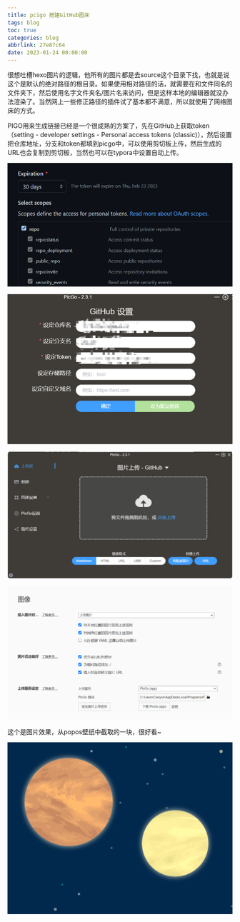 ```yaml
---
title: pcigo 搭建GitHub图床
tags: blog
toc: true
categories: blog
abbrlink: 27e87c64
date: 2023-01-24 00:00:00
---
```






很想吐槽hexo图片的逻辑，他所有的图片都是去source这个目录下找，也就是说这个是默认的绝对路径的根目录。如果使用相对路径的话，就需要在和文件同名的文件夹下，然后使用名字文件夹名/图片名来访问，但是这样本地的编辑器就没办法渲染了。当然网上一些修正路径的插件试了基本都不满意，所以就使用了网络图床的方式。

<!--more-->

PIGO用来生成链接已经是一个很成熟的方案了，先在GitHub上获取token（setting - developer settings - Personal access tokens (classic)），然后设置把仓库地址，分支和token都填到picgo中，可以使用剪切板上传，然后生成的URL也会复制到剪切板，当然也可以在typora中设置自动上传。



![GIthub 获取token](https://raw.githubusercontent.com/Xu-Hardy/image-host/master/image-20230124103700115.png)



![GitHub 图床](https://raw.githubusercontent.com/Xu-Hardy/image-host/master/image-20230124095238717.png)

![剪切板上传](https://raw.githubusercontent.com/Xu-Hardy/image-host/master/image-20230124103345638.png)

![typora的设置](https://raw.githubusercontent.com/Xu-Hardy/image-host/master/image-20230124103423565.png)



这个是图片效果，从popos壁纸中截取的一块，很好看~

![图片示例](https://raw.githubusercontent.com/Xu-Hardy/image-host/master/20230124092009.png)



